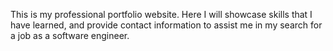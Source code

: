 This is my professional portfolio website. Here I will showcase skills that I have learned, and provide contact information to assist me in my search for a job as a software engineer.
